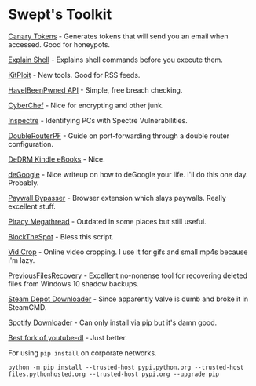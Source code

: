 # Swept's Toolkit

[Canary Tokens](https://canarytokens.org/generate#) - Generates tokens that will send you an
email when accessed. Good for honeypots.

[Explain Shell](https://explainshell.com/) - Explains shell commands before you execute them.

[KitPloit](https://www.kitploit.com/) - New tools. Good for RSS feeds.

[HaveIBeenPwned API](https://haveibeenpwned.com/API/v3) - Simple, free breach checking.

[CyberChef](https://gchq.github.io/CyberChef/) - Nice for encrypting and other junk.

[Inspectre](https://www.grc.com/inspectre.htm) - Identifying PCs with Spectre Vulnerabilities.

[DoubleRouterPF](https://portforward.com/help/doublerouterportforwarding.htm) - Guide on port-forwarding through a double router configuration.

[DeDRM Kindle eBooks](https://www.reddit.com/r/Piracy/comments/bm837l/guide_to_copy_kindle_content_to_pdf_using_calibre/) - Nice.

[deGoogle](https://github.com/tycrek/degoogle) - Nice writeup on how to deGoogle your life. I'll do this one day. Probably.

[Paywall Bypasser](https://github.com/iamadamdev/bypass-paywalls-chrome?fbclid=IwAR0rP8JU3bO13Z7A88EKPwJKttzPdWtY_zbjTTyE4fsM4nhAFKpY2QBuyxc) - Browser extension which slays paywalls. Really excellent stuff.

[Piracy Megathread](https://github.com/Igglybuff/awesome-piracy#ebooks) - Outdated in some places but still useful.

[BlockTheSpot](https://github.com/mrpond/BlockTheSpot) - Bless this script.

[Vid Crop](https://ezgif.com/crop-video) - Online video cropping. I use it for gifs and small mp4s because i'm lazy.

[PreviousFilesRecovery](https://www.nirsoft.net/utils/previous_files_recovery.html) - Excellent no-nonense tool for recovering deleted files from Windows 10 shadow backups.

[Steam Depot Downloader](https://github.com/SteamRE/DepotDownloader) - Since apparently Valve is dumb and broke it in SteamCMD.

[Spotify Downloader](https://github.com/spotDL/spotify-downloader) - Can only install via pip but it's damn good.

[Best fork of youtube-dl](https://github.com/yt-dlp/yt-dlp) - Just better.

For using `pip install` on corporate networks.
```
python -m pip install --trusted-host pypi.python.org --trusted-host files.pythonhosted.org --trusted-host pypi.org --upgrade pip
``` 
